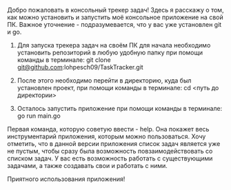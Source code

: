 Добро пожаловать в консольный трекер задач! Здесь я расскажу о том, как можно установить и запустить моё консольное приложение на свой ПК. Важное уточнение - подразумевается, что у вас уже установлен git и go.

1) Для запуска трекера задач на своём ПК для начала необходимо установить репозиторий в любую удобную папку при помощи команды в терминале:
git clone git@github.com:lohpesch09/TaskTracker.git

2) После этого необходимо перейти в директорию, куда был установлен проект, при помощи команды в терминале:
cd <путь до директории>

3) Осталось запустить приложение при помощи команды в терминале:
go run main.go

Первая команда, которую советую ввести - help. Она покажет весь инструментарий приложения, которым можно пользоваться.
Хочу отметить, что в данной версии приложения список задач является уже не пустым, чтобы сразу была возможность повзаимодействовать со списком задач. У вас есть возможность работать с существующими задачами, а также создавать свои и работать с ними.

Приятного использования приложения!
